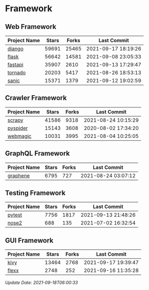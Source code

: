 # Framework

## Web Framework
| Project Name | Stars | Forks | Last Commit |
| ------------ | ----- | ----- | ----------- |
| [django](https://github.com/django/django) | 59691 | 25465 | 2021-09-17 18:19:26 |
| [flask](https://github.com/pallets/flask) | 56642 | 14581 | 2021-09-08 23:05:33 |
| [fastapi](https://github.com/tiangolo/fastapi) | 35907 | 2610 | 2021-09-13 17:29:47 |
| [tornado](https://github.com/tornadoweb/tornado) | 20203 | 5417 | 2021-08-26 18:53:13 |
| [sanic](https://github.com/sanic-org/sanic) | 15371 | 1379 | 2021-09-12 19:02:59 |

## Crawler Framework
| Project Name | Stars | Forks | Last Commit |
| ------------ | ----- | ----- | ----------- |
| [scrapy](https://github.com/scrapy/scrapy) | 41586 | 9318 | 2021-08-24 10:15:29 |
| [pyspider](https://github.com/binux/pyspider) | 15143 | 3608 | 2020-08-02 17:34:20 |
| [webmagic](https://github.com/code4craft/webmagic) | 10031 | 3995 | 2021-08-04 10:25:05 |

## GraphQL Framework
| Project Name | Stars | Forks | Last Commit |
| ------------ | ----- | ----- | ----------- |
| [graphene](https://github.com/graphql-python/graphene) | 6795 | 727 | 2021-08-24 03:07:12 |

## Testing Framework
| Project Name | Stars | Forks | Last Commit |
| ------------ | ----- | ----- | ----------- |
| [pytest](https://github.com/pytest-dev/pytest) | 7756 | 1817 | 2021-09-13 21:48:26 |
| [nose2](https://github.com/nose-devs/nose2) | 688 | 135 | 2021-07-02 16:32:54 |

## GUI Framework
| Project Name | Stars | Forks | Last Commit |
| ------------ | ----- | ----- | ----------- |
| [kivy](https://github.com/kivy/kivy) | 13464 | 2768 | 2021-09-17 19:39:47 |
| [flexx](https://github.com/flexxui/flexx) | 2748 | 252 | 2021-09-16 11:35:28 |

*Update Date: 2021-09-18T06:00:33*